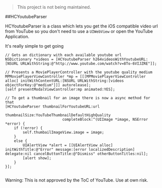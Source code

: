 > This project is not being maintained. 

##HCYoutubeParser

HCYoutubeParser is a class which lets you get the iOS compatible video url from YouTube so you don't need to use a `UIWebView` or open the YouTube Application.


It's really simple to get going

```obj-c	
// Gets an dictionary with each available youtube url
NSDictionary *videos = [HCYoutubeParser h264videosWithYoutubeURL:[NSURL URLWithString:@"http://www.youtube.com/watch?v=8To-6VIJZRE"]];

// Presents a MoviePlayerController with the youtube quality medium
MPMoviePlayerViewController *mp = [[[MPMoviePlayerViewController alloc] initWithContentURL:[NSURL URLWithString:[videos objectForKey:@"medium"]]] autorelease];
[self presentModalViewController:mp animated:YES];

// To get a thumbnail for an image there is now a async method for that
[HCYoutubeParser thumbnailForYoutubeURL:url
                          thumbnailSize:YouTubeThumbnailDefaultHighQuality
                          completeBlock:^(UIImage *image, NSError *error) {
    if (!error) {
        self.thumbailImageView.image = image;
    }
    else {
        UIAlertView *alert = [[UIAlertView alloc] initWithTitle:@"Error" message:[error localizedDescription] delegate:nil cancelButtonTitle:@"Dismiss" otherButtonTitles:nil];
        [alert show];
    }
}];


```

Warning: This is not approved by the ToC of YouTube. Use at own risk.
